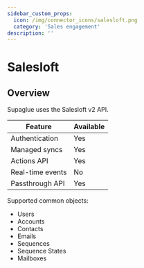 ```yaml
---
sidebar_custom_props:
  icon: /img/connector_icons/salesloft.png
  category: 'Sales engagement'
description: ''
---
```


# Salesloft

## Overview

Supaglue uses the Salesloft v2 API.

| Feature                            | Available |
| ---------------------------------- | --------- |
| Authentication                     | Yes       |
| Managed syncs                      | Yes       |
| Actions API                        | Yes       |
| Real-time events                   | No        |
| Passthrough API                    | Yes       |

Supported common objects:

- Users
- Accounts
- Contacts
- Emails
- Sequences
- Sequence States
- Mailboxes
